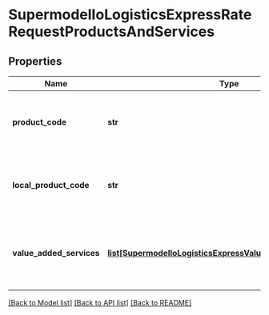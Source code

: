 # SupermodelIoLogisticsExpressRateRequestProductsAndServices

## Properties
Name | Type | Description | Notes
------------ | ------------- | ------------- | -------------
**product_code** | **str** | Please enter DHL Express Global Product code | 
**local_product_code** | **str** | Please enter DHL Express Local Product code | [optional] 
**value_added_services** | [**list[SupermodelIoLogisticsExpressValueAddedServicesRates]**](SupermodelIoLogisticsExpressValueAddedServicesRates.md) | Please use if you wish to filter the response by value added services | [optional] 

[[Back to Model list]](../README.md#documentation-for-models) [[Back to API list]](../README.md#documentation-for-api-endpoints) [[Back to README]](../README.md)


